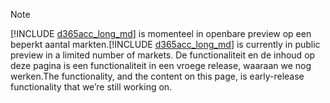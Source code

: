 > [!NOTE]
> <span data-ttu-id="379c1-101">[!INCLUDE [d365acc_long_md](d365acc_long_md.md)] is momenteel in openbare preview op een beperkt aantal markten.</span><span class="sxs-lookup"><span data-stu-id="379c1-101">[!INCLUDE [d365acc_long_md](d365acc_long_md.md)] is currently in public preview in a limited number of markets.</span></span> <span data-ttu-id="379c1-102">De functionaliteit en de inhoud op deze pagina is een functionaliteit in een vroege release, waaraan we nog werken.</span><span class="sxs-lookup"><span data-stu-id="379c1-102">The functionality, and the content on this page, is early-release functionality that we’re still working on.</span></span>
